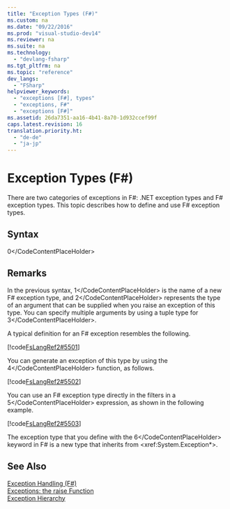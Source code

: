 ```yaml
---
title: "Exception Types (F#)"
ms.custom: na
ms.date: "09/22/2016"
ms.prod: "visual-studio-dev14"
ms.reviewer: na
ms.suite: na
ms.technology: 
  - "devlang-fsharp"
ms.tgt_pltfrm: na
ms.topic: "reference"
dev_langs: 
  - "FSharp"
helpviewer_keywords: 
  - "exceptions [F#], types"
  - "exceptions, F#"
  - "exceptions [F#]"
ms.assetid: 26da7351-aa16-4b41-8a70-1d932ccef99f
caps.latest.revision: 16
translation.priority.ht: 
  - "de-de"
  - "ja-jp"
---
```

# Exception Types (F#)
There are two categories of exceptions in F#: .NET exception types and F# exception types. This topic describes how to define and use F# exception types.  
  
## Syntax  
  
<CodeContentPlaceHolder>0\</CodeContentPlaceHolder>  
## Remarks  
 In the previous syntax, <CodeContentPlaceHolder>1\</CodeContentPlaceHolder> is the name of a new F# exception type, and <CodeContentPlaceHolder>2\</CodeContentPlaceHolder> represents the type of an argument that can be supplied when you raise an exception of this type. You can specify multiple arguments by using a tuple type for <CodeContentPlaceHolder>3\</CodeContentPlaceHolder>.  
  
 A typical definition for an F# exception resembles the following.  
  
 [!code[FsLangRef2#5501](../vs140/codesnippet/FSharp/exception-types--fsharp-_1.fs)]  
  
 You can generate an exception of this type by using the <CodeContentPlaceHolder>4\</CodeContentPlaceHolder> function, as follows.  
  
 [!code[FsLangRef2#5502](../vs140/codesnippet/FSharp/exception-types--fsharp-_2.fs)]  
  
 You can use an F# exception type directly in the filters in a <CodeContentPlaceHolder>5\</CodeContentPlaceHolder> expression, as shown in the following example.  
  
 [!code[FsLangRef2#5503](../vs140/codesnippet/FSharp/exception-types--fsharp-_3.fs)]  
  
 The exception type that you define with the <CodeContentPlaceHolder>6\</CodeContentPlaceHolder> keyword in F# is a new type that inherits from \<xref:System.Exception*>.  
  
## See Also  
 [Exception Handling (F#)](../vs140/exception-handling--fsharp-.md)   
 [Exceptions: the raise Function](../vs140/exceptions--the-raise-function--fsharp-.md)   
 [Exception Hierarchy](assetId:///f7d68675-be06-40fb-a555-05f0c5a6f66b)